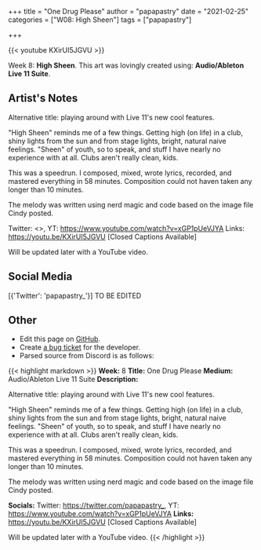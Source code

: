 +++
title =       "One Drug Please"
author =      "papapastry"
date =        "2021-02-25"
categories =  ["W08: High Sheen"]
tags =        ["papapastry"]

+++


{{< youtube KXirUI5JGVU >}}


Week 8: **High Sheen**. This art was lovingly created using: **Audio/Ableton Live 11 Suite**.

## Artist's Notes

Alternative title: playing around with Live 11's new cool features.

"High Sheen" reminds me of a few things. Getting high (on life) in a club, shiny lights from the sun and from stage lights, bright, natural naive feelings. "Sheen" of youth, so to speak, and stuff I have nearly no experience with at all. Clubs aren't really clean, kids.

This was a speedrun. I composed, mixed, wrote lyrics, recorded, and mastered everything in 58 minutes. Composition could not haven taken any longer than 10 minutes.

The melody was written using nerd magic and code based on the image file Cindy posted.

Twitter: <>, YT: <https://www.youtube.com/watch?v=xGP1pUeVJYA>
Links: https://youtu.be/KXirUI5JGVU [Closed Captions Available]

Will be updated later with a YouTube video.

## Social Media

[{'Twitter': 'papapastry_'}] TO BE EDITED

## Other

- Edit this page on [GitHub](https://github.com/teaminkling/web-refresh/edit/main/blog/content/blog/papapastry-week-8-0c0e.md).
- Create [a bug ticket](https://github.com/teaminkling/web-refresh/issues/new?assignees=&labels=bug&template=problem-report.md&title=) for the developer.
- Parsed source from Discord is as follows:

{{< highlight markdown >}}
**Week:** 8
**Title:** One Drug Please
**Medium:** Audio/Ableton Live 11 Suite
**Description:**

Alternative title: playing around with Live 11's new cool features.

"High Sheen" reminds me of a few things. Getting high (on life) in a club, shiny lights from the sun and from stage lights, bright, natural naive feelings. "Sheen" of youth, so to speak, and stuff I have nearly no experience with at all. Clubs aren't really clean, kids.

This was a speedrun. I composed, mixed, wrote lyrics, recorded, and mastered everything in 58 minutes. Composition could not haven taken any longer than 10 minutes.

The melody was written using nerd magic and code based on the image file Cindy posted.

**Socials:** Twitter: <https://twitter.com/papapastry_>, YT: <https://www.youtube.com/watch?v=xGP1pUeVJYA>
**Links:** https://youtu.be/KXirUI5JGVU [Closed Captions Available]

Will be updated later with a YouTube video.
{{< /highlight >}}
